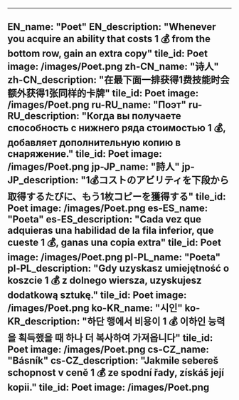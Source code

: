 ---

EN_name: "Poet"
EN_description: "Whenever you acquire an ability that costs 1 💰 from the bottom row, gain an extra copy"
tile_id: Poet
image: /images/Poet.png
zh-CN_name: "诗人"
zh-CN_description: "在最下面一排获得1费技能时会额外获得1张同样的卡牌"
tile_id: Poet
image: /images/Poet.png
ru-RU_name: "Поэт"
ru-RU_description: "Когда вы получаете способность с нижнего ряда стоимостью 1 💰, добавляет дополнительную копию в снаряжение."
tile_id: Poet
image: /images/Poet.png
jp-JP_name: "詩人"
jp-JP_description: "1💰コストのアビリティを下段から取得するたびに、もう1枚コピーを獲得する"
tile_id: Poet
image: /images/Poet.png
es-ES_name: "Poeta"
es-ES_description: "Cada vez que adquieras una habilidad de la fila inferior, que cueste 1 💰, ganas una copia extra"
tile_id: Poet
image: /images/Poet.png
pl-PL_name: "Poeta"
pl-PL_description: "Gdy uzyskasz umiejętność o koszcie 1 💰 z dolnego wiersza, uzyskujesz dodatkową sztukę."
tile_id: Poet
image: /images/Poet.png
ko-KR_name: "시인"
ko-KR_description: "하단 행에서 비용이 1 💰 이하인 능력을 획득했을 때 하나 더 복사하여 가져옵니다"
tile_id: Poet
image: /images/Poet.png
cs-CZ_name: "Básník"
cs-CZ_description: "Jakmile sebereš schopnost v ceně 1 💰 ze spodní řady, získáš její kopii."
tile_id: Poet
image: /images/Poet.png
---